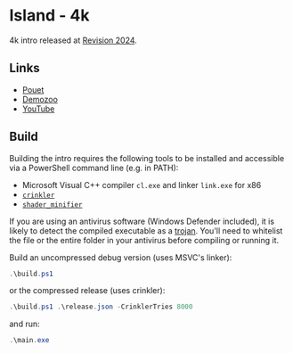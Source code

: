 # Island - 4k

4k intro released at [Revision 2024](https://2024.revision-party.net/).

## Links

- [Pouet](https://www.pouet.net/prod.php?which=96609)
- [Demozoo](https://demozoo.org/productions/342195/)
- [YouTube](https://youtu.be/1_wF9xH6PeI)

## Build

Building the intro requires the following tools to be installed and accessible via a
PowerShell command line (e.g. in PATH):

- Microsoft Visual C++ compiler `cl.exe` and linker `link.exe` for x86
- [`crinkler`](https://github.com/runestubbe/Crinkler)
- [`shader_minifier`](https://github.com/laurentlb/Shader_Minifier)

If you are using an antivirus software (Windows Defender included),
it is likely to detect the compiled executable as
a [trojan](https://en.wikipedia.org/wiki/Trojan_horse_(computing)).
You'll need to whitelist the file or the entire folder in your antivirus before compiling or running it.

Build an uncompressed debug version (uses MSVC's linker):

```powershell
.\build.ps1
```

or the compressed release (uses crinkler):

```powershell
.\build.ps1 .\release.json -CrinklerTries 8000
```

and run:

```powershell
.\main.exe
```

